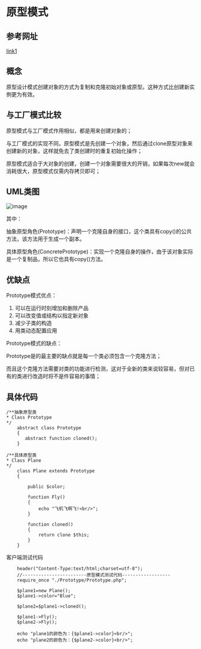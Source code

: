 # 原型模式
> 

## 参考网址
[link1](http://blog.sina.com.cn/s/blog_6dbbafe001018vcy.html)

## 概念
原型设计模式创建对象的方式为复制和克隆初始对象或原型。这种方式比创建新实例更为有效。

## 与工厂模式比较
原型模式与工厂模式作用相似，都是用来创建对象的；

与工厂模式的实现不同，原型模式是先创建一个对象，然后通过clone原型对象来创建新的对象，这样就免去了类创建时的重复初始化操作；

原型模式适合于大对象的创建，创建一个对象需要很大的开销，如果每次new就会消耗很大，原型模式仅需内存拷贝即可；

## UML类图
![image](http://s14.sinaimg.cn/middle/6dbbafe0gc993b02184fd&690)

其中：

抽象原型角色(Prototype)：声明一个克隆自身的接口，这个类具有copy()的公共方法，该方法用于生成一个副本。

具体原型角色(ConcretePrototype)：实现一个克隆自身的操作，由于该对象实际是一个复制品，所以它也具有copy()方法。

## 优缺点

Prototype模式优点：

1. 可以在运行时刻增加和删除产品
2. 可以改变值或结构以指定新对象
3. 减少子类的构造
4. 用类动态配置应用

Prototype模式的缺点：

Prototype是的最主要的缺点就是每一个类必须包含一个克隆方法；

而且这个克隆方法需要对类的功能进行检测，这对于全新的类来说较容易，但对已有的类进行改造时将不是件容易的事情；

## 具体代码
```
/**抽象原型类 
* Class Prototype 
*/  
    abstract class Prototype  
    {  
       abstract function cloned();  
    }  
      
/**具体原型类 
* Class Plane 
*/  
    class Plane extends Prototype  
    {  
      
        public $color;  
      
        function Fly()  
        {  
            echo "飞机飞啊飞!<br/>";  
        }  
      
        function cloned()  
        {  
            return clone $this;  
        }  
    }  
```

客户端测试代码
```
    header("Content-Type:text/html;charset=utf-8");  
    //------------------------原型模式测试代码------------------  
    require_once "./Prototype/Prototype.php";  
      
    $plane1=new Plane();  
    $plane1->color="Blue";  
      
    $plane2=$plane1->cloned();  
      
    $plane1->Fly();  
    $plane2->Fly();  
      
    echo "plane1的颜色为：{$plane1->color}<br/>";  
    echo "plane2的颜色为：{$plane2->color}<br/>";  
```

